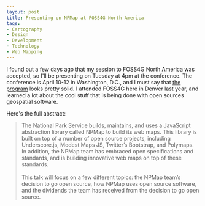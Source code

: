 ```yaml
--- 
layout: post
title: Presenting on NPMap at FOSS4G North America
tags: 
- Cartography
- Design
- Development
- Technology
- Web Mapping
---
```


I found out a few days ago that my session to FOSS4G North America was accepted, so I'll be presenting on Tuesday at 4pm at the conference. The conference is April 10-12 in Washington, D.C., and I must say that [the program](http://foss4g-na.org/schedule) looks pretty solid. I attended FOSS4G here in Denver last year, and learned a lot about the cool stuff that is being done with open sources geospatial software.

Here's the full abstract:

<blockquote><p>The National Park Service builds, maintains, and uses a JavaScript abstraction library called NPMap to build its web maps. This library is built on top of a number of open source projects, including Underscore.js, Modest Maps JS, Twitter’s Bootstrap, and Polymaps. In addition, the NPMap team has embraced open specifications and standards, and is building innovative web maps on top of these standards.<br><br>This talk will focus on a few different topics: the NPMap team’s decision to go open source, how NPMap uses open source software, and the dividends the team has received from the decision to go open source.</p></blockquote>